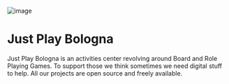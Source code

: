 ![image](https://user-images.githubusercontent.com/319800/213474456-a2babba4-85aa-4014-8ea1-267d30ef35a8.png)


# Just Play Bologna

Just Play Bologna is an activities center revolving around Board and Role Playing Games. 
To support those we think sometimes we need digital stuff to help. All our projects are open source and freely available.

